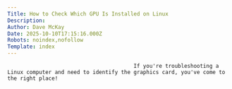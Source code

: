 ```yaml
---
Title: How to Check Which GPU Is Installed on Linux
Description: 
Author: Dave McKay
Date: 2025-10-10T17:15:16.000Z
Robots: noindex,nofollow
Template: index
---
```


                                            If you're troubleshooting a Linux computer and need to identify the graphics card, you've come to the right place!
                                        